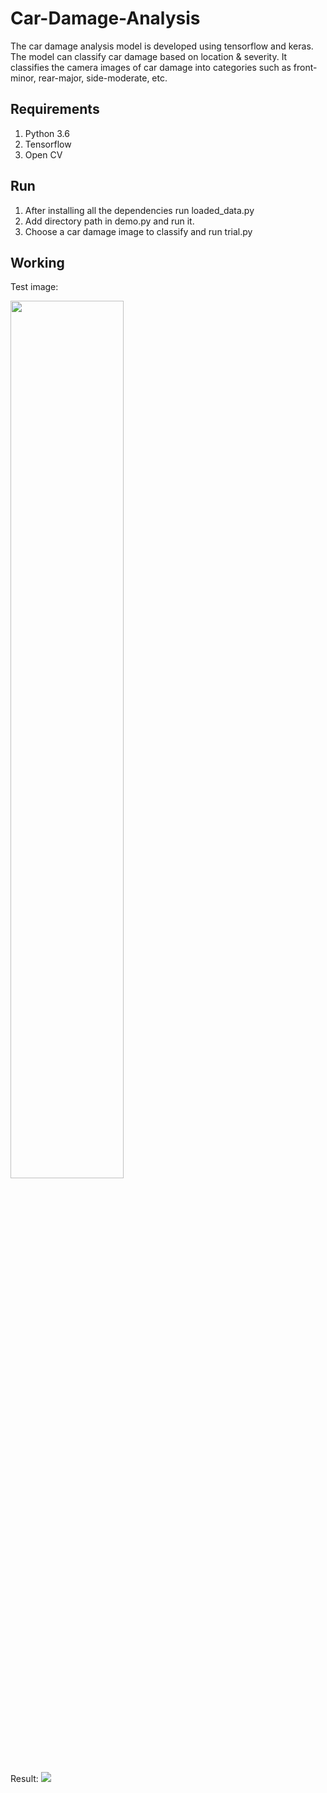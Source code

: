 # Car-Damage-Analysis
The car damage analysis model is developed using tensorflow and keras. The model can classify car damage based on location & severity. It classifies the camera images of car damage into categories such as front-minor, rear-major, side-moderate, etc. 

## Requirements

1. Python 3.6
2. Tensorflow
3. Open CV

## Run

1. After installing all the dependencies run loaded_data.py
2. Add directory path in demo.py and run it.
3. Choose a car damage image to classify and run trial.py

## Working

Test image:

<img src="https://user-images.githubusercontent.com/30766392/75371578-0570e680-58ed-11ea-98c6-4d1c2431588c.jpg" width="60%"/>


Result:
<img src="https://user-images.githubusercontent.com/30766392/75371773-5e407f00-58ed-11ea-86f4-a957b91dd210.png"/> 
